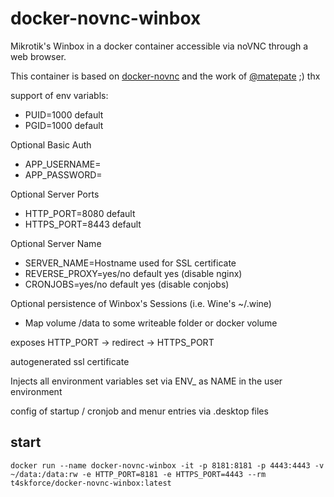 # docker-novnc-winbox
Mikrotik's Winbox in a docker container accessible via noVNC through a web browser.

This container is based on [docker-novnc](https://github.com/t4skforce/docker-novnc) and the work of [@matepate](https://github.com/matepate) ;) thx

support of env variabls:
- PUID=1000 default
- PGID=1000 default

Optional Basic Auth
- APP_USERNAME=
- APP_PASSWORD=

Optional Server Ports
- HTTP_PORT=8080 default
- HTTPS_PORT=8443 default

Optional Server Name
- SERVER_NAME=Hostname used for SSL certificate
- REVERSE_PROXY=yes/no default yes (disable nginx)
- CRONJOBS=yes/no default yes (disable conjobs)

Optional persistence of Winbox's Sessions (i.e. Wine's ~/.wine)
- Map volume /data to some writeable folder or docker volume

exposes HTTP_PORT -> redirect -> HTTPS_PORT

autogenerated ssl certificate

Injects all environment variables set via
ENV_<NAME> as NAME in the user environment

config of startup / cronjob and menur entries via <name>.desktop files

## start
```
docker run --name docker-novnc-winbox -it -p 8181:8181 -p 4443:4443 -v ~/data:/data:rw -e HTTP_PORT=8181 -e HTTPS_PORT=4443 --rm t4skforce/docker-novnc-winbox:latest
```
